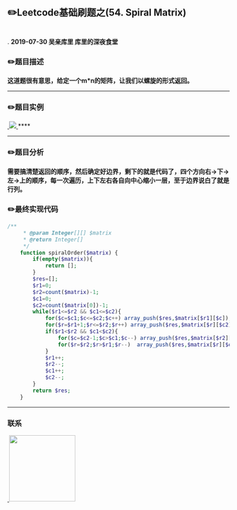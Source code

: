 
## :pencil2:Leetcode基础刷题之(54. Spiral Matrix)
<br>.
**2019-07-30 吴亲库里 库里的深夜食堂**

### :pencil2:题目描述
**这道题很有意思，给定一个m*n的矩阵，让我们以螺旋的形式返回。**
****

### :pencil2:题目实例
<a href="https://github.com/wuqinqiang/">
​    <img src="https://github.com/wuqinqiang/Lettcode-php/blob/master/images/54.png">
</a> 
****

****
### :pencil2:题目分析
**需要搞清楚返回的顺序，然后确定好边界，剩下的就是代码了，四个方向右->下->左->上的顺序，每一次遍历，上下左右各自向中心缩小一层，至于边界说白了就是行列。**



### :pencil2:最终实现代码

```php
/**
     * @param Integer[][] $matrix
     * @return Integer[]
     */
    function spiralOrder($matrix) {
        if(empty($matrix)){
            return [];
        }
        $res=[];
        $r1=0;
        $r2=count($matrix)-1;
        $c1=0;
        $c2=count($matrix[0])-1;
        while($r1<=$r2 && $c1<=$c2){
            for($c=$c1;$c<=$c2;$c++) array_push($res,$matrix[$r1][$c]);
            for($r=$r1+1;$r<=$r2;$r++) array_push($res,$matrix[$r][$c2]);
            if($r1<$r2 && $c1<$c2){
                for($c=$c2-1;$c>$c1;$c--) array_push($res,$matrix[$r2][$c]);
                for($r=$r2;$r>$r1;$r--)  array_push($res,$matrix[$r][$c1]);
            }
            $r1++;
            $r2--;
            $c1++;
            $c2--;
        }
        return $res;
    }
```
  
****
### 联系

<a href="https://github.com/wuqinqiang/">
​    <img src="https://github.com/wuqinqiang/Lettcode-php/blob/master/qrcode_for_gh_c194f9d4cdb1_430.jpg" width="150px" height="150px">
</a> 